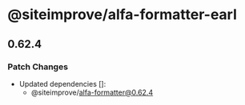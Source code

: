 # @siteimprove/alfa-formatter-earl

## 0.62.4

### Patch Changes

- Updated dependencies []:
  - @siteimprove/alfa-formatter@0.62.4
